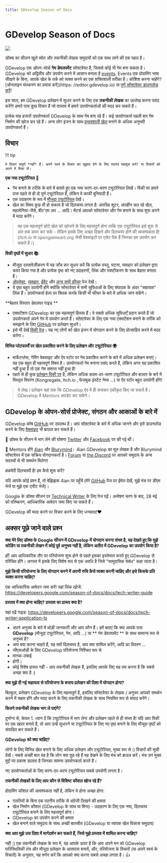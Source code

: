 ```yaml
---
title: GDevelop Season of Docs
---
```

# GDevelop Season of Docs

![](/gdevelop5/community/seasonofdocs_logo_secondarygrey_72ppi.png)

डॉक्स का सीज़न खुले स्रोत और तकनीकी लेखक समुदायों को एक साथ लाने की एक पहल है।

GDevelop एक ओपन-सोर्स **गेम डेवलपमेंट** सॉफ्टवेयर है, जिससे कोई भी गेम बना सकता है। GDevelop को अद्वितीय और उपयोग करने में आसान बनाता है [events](https://gdevelop.io/). Events एक प्रोग्रामिंग भाषा सीखने के बिना, आपके खेल के तर्क को व्यक्त करने का एक शक्तिशाली तरीका है। कोशिश करना चाहेंगे? [ऑनलाइन संस्करण का प्रयास करें](https: //editor.gdevelop.io) या [पूर्ण सॉफ्टवेयर डाउनलोड करें](https://gdevelop.io/download/)!

इस साल, हम GDevelop प्रलेखन में सुधार करने के लिए एक **तकनीकी लेखक** का उल्लेख करना पसंद करेंगे! हमारे पास कुछ विचार हैं जो वास्तव में हमारे उपयोगकर्ताओं की मदद कर सकते हैं।

प्रत्येक माह हजारों उपयोगकर्ता GDevelop के साथ गेम बना रहे हैं। कई उपयोगकर्ता पहली बार गेम निर्माण की खोज कर रहे हैं। अन्य लोग इंजन के साथ [प्रभावशाली खेल](https://gdevelop.io/games-showcase/) बनाने के अधिक अनुभवी उपयोगकर्ता हैं।

## विचार

!!! tip

    वे विचार संपूर्ण *नहीं* हैं। अपने स्वयं के विचार का सुझाव देने के लिए स्वतंत्र महसूस करें! या विचारों को अपने में मिला लें।

**एक नया ट्यूटोरियल 🚀**

   * गेम बनाने के तरीके के बारे में बताते हुए एक नया चरण-दर-चरण ट्यूटोरियल लिखें। विकी पर हमारे पास पहले से ही दो पूर्ण ट्यूटोरियल हैं, लेकिन वे काफी बुनियादी हैं।
  * एक उदाहरण के रूप में [मौजूदा ट्यूटोरियल](http://wiki.compilgames.net/doku.php/gdevelop5/tutorials/platform-game/start) देखें।
  * खेल का विषय कुछ भी हो सकता है जो दिलचस्प लगता है: अंतरिक्ष शूटर, अंतहीन चल रहे खेल, महल्वेनिया-जैसे, बीट'एम अप ... आदि। मेंटर्स आपको सॉफ्टवेयर और गेम बनाने के साथ शुरू करने में मदद करेंगे।

> यह एक महत्वपूर्ण छोटे खेल को खोजने के लिए महत्वपूर्ण होगा ताकि एक ट्यूटोरियल इसे शुरू से अंत तक कवर कर सके - लेकिन इसके लिए अच्छा दिखने और दिलचस्प होने की आवश्यकता है! (*Itch.io* या *opengameart.org* जैसी वेबसाइटों पर एसेट पैक हैं जिनका हम उपयोग कर सकते हैं।)

**विकी पृष्ठों में सुधार 📚**

  * मौजूदा दस्तावेज़ीकरण में यह जाँच कर सुधार करें कि प्रत्येक वस्तु, घटना, व्यवहार को प्रलेखन द्वारा कवर किया गया है और प्रत्येक पृष्ठ को नए उदाहरणों, लिंक और स्पष्टीकरण के साथ बेहतर बनाता है।
  * [ऑब्जेक्ट](http://wiki.compilgames.net/doku.php/gdevelop5/objects), [व्यवहार](http://wiki.compilgames.net/doku.php/gdevelop5/behaviors), [ईवेंट](http://wiki.compilgames.net/doku.php/gdevelop5/events) और [अन्य सभी फ़ीचर](http://wiki.compilgames.net/doku.php/gdevelop5/all-features) पेज देखें।
  * ये पृष्ठ बहुत उपयोगी होंगे क्योंकि सॉफ्टवेयर में सभी सुविधाओं के लिए संपादक के अंदर "सहायता" लिंक हैं। उपयोगकर्ता हेल्प पर क्लिक करके किसी भी फीचर के बारे में अधिक जान सकेंगे।

**बेहतर विस्तार डेवलपर गाइड **

  * एक्सटेंशन GDevelop का एक महत्वपूर्ण हिस्सा हैं। वे सबसे अधिक सुविधाएँ प्रदान करते हैं जो उपयोगकर्ता अपने गेम में उपयोग करते हैं। सॉफ़्टवेयर के लिए एक नया एक्सटेंशन बनाने के तरीके को समझाने के लिए [GitHub](https://github.com/4ian/GDevelop/blob/master/new/README-extensions.md) पर प्रलेखन सुधारें।
  * इसे भी देखें [विकी पेज](http://wiki.compilgames.net/doku.php/gdevelop5/extending-gdevelop)। यह नए लोगों को खेल इंजन में योगदान करने के लिए प्रोत्साहित करने में मदद करेगा।

**विभिन्न प्लेटफार्मों पर खेल प्रकाशित करने के लिए प्रलेखन और ट्यूटोरियल 🌍**

  * मार्केटप्लेस, गेमिंग वेबसाइट और ऐप स्टोर पर गेम प्रकाशित करने के बारे में अधिक प्रलेखन बनाएं। यह एक बहुत ही महत्वपूर्ण विषय है। उपयोगकर्ता गेम बनाना पसंद करते हैं, लेकिन अगर यह प्रकाशित नहीं हुआ है तो एक गेम समाप्त नहीं हुआ है!
  * पहले से ही कुछ [प्रलेखन विकी पर](http://wiki.compilgames.net/doku.php/gdevelop5/publishing) है, लेकिन अधिक कदम-दर-चरण ट्यूटोरियल और बाज़ार के बारे में विस्तृत विवरण (Kongregate, Itch.io , फेसबुक इंस्टेंट गेम्स ...) या ऐप स्टोर बहुत उपयोगी होंगे!


> ये लेख / प्रलेखन यहां तक कि GDevelop ऐप में ही कसकर एकीकृत किए जा सकते हैं। GDevelop में Mentors अपडेट कर सकेंगे।


## GDevelop के ओपन-सोर्स प्रोजेक्ट, संगठन और आकाओं के बारे में

GDevelop कोष [GitHub](https://github.com/4ian/GDevelop)  पर उपलब्ध है। आप सॉफ़्टवेयर के बारे में अधिक जानने और इसे डाउनलोड करने के लिए [वेबसाइट](https://gdevelop.io/) भी ब्राउज़ कर सकते हैं।

📣 डॉक्स के सीज़न में भाग लेने की घोषणा [Twitter](https://twitter.com/GDevelopApp/status/1120410655675359234) और [Facebook](https://www.facebook.com/GDevelopApp/pps/10157106427160768) पर की गई थी।

👋 Mentors होंगे [4ian](https://github.com/4ian) और [Blurymind](https://github.com/blurymind)। 4ian GDevelop का मूल लेखक है और Blurymind सॉफ्टवेयर में एक सक्रिय योगदानकर्ता है। [Forum](https://forum.gdevelop.io) या [the Discord](https://discord.gg/rjdYHvj) पर आपको समुदाय के अन्य सदस्यों से भी समर्थन मिलेगा!

##मेरी दिलचस्पी है! हम कैसे शुरू करें?

यदि आपके कोई प्रश्न हैं, तो बेझिझक 4ian पर पहुँचें (मेरे [GitHub](https://github.com/4ian) पेज पर ईमेल देखें, मुझे मंच पर डीएम भेजें या मुझे एक ट्वीट भेजें)।

Google के डॉक्स सीजन पर [Technical Writer](https://developers.google.com/season-of-docs/docs/tech-writer-guide) के लिए पेज पढ़ें। अन्वेषण चरण के बाद, 28 मई को परिष्करण, आधिकारिक आवेदन जमा किए जा सकते हैं।

GDevelop की मदद करने पर विचार करने के लिए धन्यवाद!❤️

## अक्सर पूछे जाने वाले प्रश्न

**क्या मेरे लिए डॉक्स के Google सीजन में GDevelop में योगदान करना संभव है, यह देखते हुए कि मुझे कोडिंग या तकनीकी लेखन में कोई पूर्व अनुभव नहीं है, लेकिन अतीत में GDevelop का उपयोग किया है?**

हाँ! आप आधिकारिक तौर पर परियोजना शुरू होने से पहले इसका इस्तेमाल करते हुए GDevelop से परिचित होंगे। अगस्त में इसके लिए विशेष रूप से एक अवधि है जिसे "सामुदायिक संबंध" कहा जाता है।

**मुझे किसी परियोजना के लिए योगदान करने में अपनी रुचि कैसे व्यक्त करनी चाहिए और इसे किसके प्रति व्यक्त करना चाहिए?**

एक आधिकारिक आवेदन जमा करें! यहां लिंक खोजें: https://developers.google.com/season-of-docs/docs/tech-writer-guide

**प्रस्ताव में क्या होना चाहिए? प्रस्ताव का प्रारूप क्या है?**

यहां पढ़ें गाइड: https://developers.google.com/season-of-docs/docs/tech-writer-application-ts

* अपने अनुभव के बारे में थोड़ी जानकारी और आप कौन हैं। हमें बताएं कि क्या आपके पास **GDevelop** (मौजूदा ट्यूटोरियल, गेम, आदि ...) या ** गेम डेवलपमेंट ** के साथ सामान्य रूप से अनुभव है?
* आप क्या करना चाहते हैं, यह क्यों दिलचस्प है, आप क्या शामिल करेंगे, आदि का विवरण ...
* जीएसओडी के लिए GDevelop परियोजना निश्चित रूप से
* मानक-लंबाई
* होगी।
* कोई विशेष प्रारूप नहीं - आप तकनीकी लेखक हैं, इसलिए आपके लिए यह तय करना है कि सबसे अच्छा क्या है :)

**क्या मुझे दी गई सहायता से परियोजना के बजाय प्रलेखन की दिशा में योगदान होगा?**

बिल्कुल, प्रलेखन GDevelop के लिए महत्वपूर्ण है, इसलिए सॉफ्टवेयर के लेखक / अनुचर आपको समर्थन करने में सक्षम होंगे और मदद करने के लिए तकनीकी लेखक के साथ नियमित रूप से संवाद करेंगे।

**कितने तकनीकी लेखक भाग ले पाएंगे?**

दुर्भाग्य से, केवल 1. ध्यान दें कि ट्यूटोरियल में भाग लेना और प्रलेखन पहले से ही संभव है! यदि आप विकी पर एक खाता बनाते हैं, तो आप उन्हें सुधारने या ट्यूटोरियल के लिए नए पृष्ठ बनाने के लिए मौजूदा पृष्ठों को संपादित कर सकते हैं।

**GDevelop को क्या चाहिए?**

लोगों के लिए विभिन्न खेल बनाने के लिए अधिक प्रलेखन और ट्यूटोरियल, मुख्य रूप से :) विचारों की सूची देखें। सबसे अच्छी बात यह है कि लोग क्या पूछ रहे हैं यह देखने के लिए मंच को ब्राउज़ करें। मंच उन मुख्य मुद्दों पर प्रकाश डालता है जिनका सामना उपयोगकर्ता करते हैं।

नए उपयोगकर्ताओं के लिए चरण-दर-चरण ट्यूटोरियल सबसे उपयोगी लगता है।

**तकनीकी लेखकों के लिए आप कौन से विशिष्ट कौशल खोज रहे हैं?**

प्रोग्रामिंग कौशल की आवश्यकता नहीं है, लेकिन ये होना अच्छा होगा:

* गलतियों के बिना एक पठनीय तरीके से अंग्रेजी लिखने की क्षमता
* खेल निर्माण कौशल (GDevelop के साथ या बिना) - उदाहरण के लिए एक नया, दिलचस्प ट्यूटोरियल बनाने के लिए महत्वपूर्ण होगा।
* GDevelop का उपयोग करने की क्षमता
* खेल बनाने वाले समुदाय के साथ अच्छी बातचीत (GDevelop या व्यापक खेल विकास समुदाय)

**क्या आप मुझे उस दिशा में मार्गदर्शन कर सकते हैं, जिसे मुझे प्रस्ताव में शामिल करना चाहिए?**

नहीं :) एक तकनीकी लेखक के रूप में, यह आपके ऊपर है कि आप अपने मन को GDevelop पारिस्थितिकी तंत्र और मौजूदा प्रलेखन के आसपास बनायें, और, परियोजना के विचारों (या अपने स्वयं के विचारों) के अनुसार, यह वर्णन करें कि आपको क्या करना सबसे अच्छा लगता है। 👍